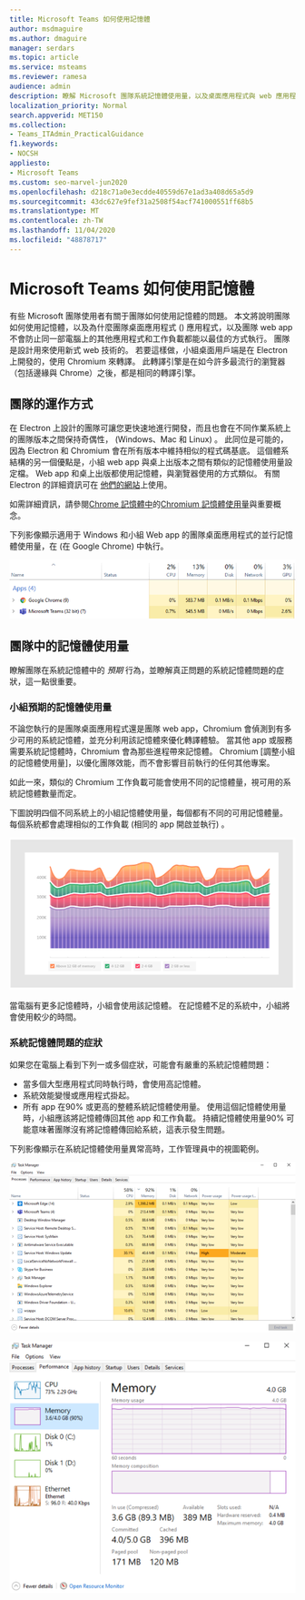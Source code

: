 ```yaml
---
title: Microsoft Teams 如何使用記憶體
author: msdmaguire
ms.author: dmaguire
manager: serdars
ms.topic: article
ms.service: msteams
ms.reviewer: ramesa
audience: admin
description: 瞭解 Microsoft 團隊系統記憶體使用量，以及桌面應用程式與 web 應用程式之間的記憶體使用量為何。
localization_priority: Normal
search.appverid: MET150
ms.collection:
- Teams_ITAdmin_PracticalGuidance
f1.keywords:
- NOCSH
appliesto:
- Microsoft Teams
ms.custom: seo-marvel-jun2020
ms.openlocfilehash: d218c71a0e3ecdde40559d67e1ad3a408d65a5d9
ms.sourcegitcommit: 43dc627e9fef31a2508f54acf741000551ff68b5
ms.translationtype: MT
ms.contentlocale: zh-TW
ms.lasthandoff: 11/04/2020
ms.locfileid: "48878717"
---
```

# <a name="how-microsoft-teams-uses-memory"></a>Microsoft Teams 如何使用記憶體

有些 Microsoft 團隊使用者有關于團隊如何使用記憶體的問題。 本文將說明團隊如何使用記憶體，以及為什麼團隊桌面應用程式 () 應用程式，以及團隊 web app 不會防止同一部電腦上的其他應用程式和工作負載都能以最佳的方式執行。 團隊是設計用來使用新式 web 技術的。 若要這樣做，小組桌面用戶端是在 Electron 上開發的，使用 Chromium 來轉譯。 此轉譯引擎是在如今許多最流行的瀏覽器（包括邊緣與 Chrome）之後，都是相同的轉譯引擎。

## <a name="how-teams-works"></a>團隊的運作方式

在 Electron 上設計的團隊可讓您更快速地進行開發，而且也會在不同作業系統上的團隊版本之間保持奇偶性， (Windows、Mac 和 Linux) 。 此同位是可能的，因為 Electron 和 Chromium 會在所有版本中維持相似的程式碼基底。 這個體系結構的另一個優點是，小組 web app 與桌上出版本之間有類似的記憶體使用量設定檔。 Web app 和桌上出版都使用記憶體，與瀏覽器使用的方式類似。 有關 Electron 的詳細資訊可在 [他們的網站](https://electronjs.org/)上使用。

如需詳細資訊，請參閱[Chrome 記憶體中](https://chromium.googlesource.com/chromium/src.git/+/master/docs/memory/key_concepts.md)的[Chromium 記憶體使用量](https://www.chromium.org/developers/memory-usage-backgrounder)與重要概念。

下列影像顯示適用于 Windows 和小組 Web app 的團隊桌面應用程式的並行記憶體使用量，在 (在 Google Chrome) 中執行。

![桌面應用程式和 Web 應用程式的小組記憶體使用量](media/teams-memory-clientweb.png)

## <a name="memory-usage-in-teams"></a>團隊中的記憶體使用量

瞭解團隊在系統記憶體中的 *預期* 行為，並瞭解真正問題的系統記憶體問題的症狀，這一點很重要。

### <a name="expected-memory-usage-by-teams"></a>小組預期的記憶體使用量

不論您執行的是團隊桌面應用程式還是團隊 web app，Chromium 會偵測到有多少可用的系統記憶體，並充分利用該記憶體來優化轉譯體驗。 當其他 app 或服務需要系統記憶體時，Chromium 會為那些進程帶來記憶體。 Chromium [調整小組的記憶體使用量]，以優化團隊效能，而不會影響目前執行的任何其他專案。

如此一來，類似的 Chromium 工作負載可能會使用不同的記憶體量，視可用的系統記憶體數量而定。

下圖說明四個不同系統上的小組記憶體使用量，每個都有不同的可用記憶體量。 每個系統都會處理相似的工作負載 (相同的 app 開啟並執行) 。

![團隊在不同系統上的記憶體使用量](media/teams-memory-usage.png)

當電腦有更多記憶體時，小組會使用該記憶體。 在記憶體不足的系統中，小組將會使用較少的時間。

### <a name="symptoms-of-system-memory-issues"></a>系統記憶體問題的症狀

如果您在電腦上看到下列一或多個症狀，可能會有嚴重的系統記憶體問題：

- 當多個大型應用程式同時執行時，會使用高記憶體。
- 系統效能變慢或應用程式掛起。
- 所有 app 在90% 或更高的整體系統記憶體使用量。 使用這個記憶體使用量時，小組應該將記憶體傳回其他 app 和工作負載。 持續記憶體使用量90% 可能意味著團隊沒有將記憶體傳回給系統，這表示發生問題。

下列影像顯示在系統記憶體使用量異常高時，工作管理員中的視圖範例。

![[工作管理員] 中的小組記憶體使用量視圖](media/teams-memory-high-mem-process-list.png)

![[團隊記憶體使用量] 圖形在 [工作管理員] 中](media/teams-memory-high-mem-process-list2.png)
